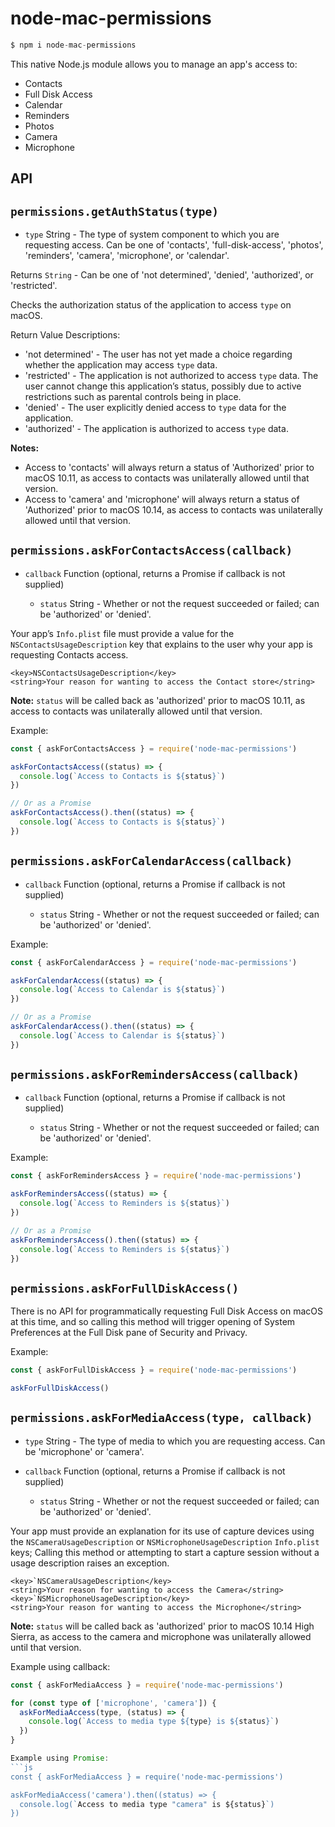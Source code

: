 # node-mac-permissions

```js
$ npm i node-mac-permissions
```

This native Node.js module allows you to manage an app's access to:

* Contacts
* Full Disk Access
* Calendar
* Reminders
* Photos
* Camera
* Microphone

## API

## `permissions.getAuthStatus(type)`

* `type` String - The type of system component to which you are requesting access. Can be one of 'contacts', 'full-disk-access', 'photos', 'reminders', 'camera', 'microphone', or 'calendar'.

Returns `String` - Can be one of 'not determined', 'denied', 'authorized', or 'restricted'.

Checks the authorization status of the application to access `type` on macOS.

Return Value Descriptions: 
* 'not determined' - The user has not yet made a choice regarding whether the application may access `type` data.
* 'restricted' - The application is not authorized to access `type` data. The user cannot change this application’s status, possibly due to active restrictions such as parental controls being in place.
* 'denied' - The user explicitly denied access to `type` data for the application.
* 'authorized' - The application is authorized to access `type` data.

**Notes:**
  * Access to 'contacts' will always return a status of 'Authorized' prior to macOS 10.11, as access to contacts was unilaterally allowed until that version.
  * Access to 'camera' and 'microphone' will always return a status of 'Authorized' prior to macOS 10.14, as access to contacts was unilaterally allowed until that version.

## `permissions.askForContactsAccess(callback)`

* `callback` Function (optional, returns a Promise<String> if callback is not supplied)
  * `status` String - Whether or not the request succeeded or failed; can be 'authorized' or 'denied'.

Your app’s `Info.plist` file must provide a value for the `NSContactsUsageDescription` key that explains to the user why your app is requesting Contacts access.

```
<key>NSContactsUsageDescription</key>
<string>Your reason for wanting to access the Contact store</string>
```

**Note:** `status` will be called back as 'authorized' prior to macOS 10.11, as access to contacts was unilaterally allowed until that version.

Example:
```js
const { askForContactsAccess } = require('node-mac-permissions')

askForContactsAccess((status) => {
  console.log(`Access to Contacts is ${status}`)
})

// Or as a Promise
askForContactsAccess().then((status) => {
  console.log(`Access to Contacts is ${status}`)
})
```

## `permissions.askForCalendarAccess(callback)`

* `callback` Function (optional, returns a Promise<String> if callback is not supplied)
  * `status` String - Whether or not the request succeeded or failed; can be 'authorized' or 'denied'.

Example:
```js
const { askForCalendarAccess } = require('node-mac-permissions')

askForCalendarAccess((status) => {
  console.log(`Access to Calendar is ${status}`)
})

// Or as a Promise
askForCalendarAccess().then((status) => {
  console.log(`Access to Calendar is ${status}`)
})
```

## `permissions.askForRemindersAccess(callback)`

* `callback` Function (optional, returns a Promise<String> if callback is not supplied)
  * `status` String - Whether or not the request succeeded or failed; can be 'authorized' or 'denied'.

Example:
```js
const { askForRemindersAccess } = require('node-mac-permissions')

askForRemindersAccess((status) => {
  console.log(`Access to Reminders is ${status}`)
})

// Or as a Promise
askForRemindersAccess().then((status) => {
  console.log(`Access to Reminders is ${status}`)
})
```

## `permissions.askForFullDiskAccess()`

There is no API for programmatically requesting Full Disk Access on macOS at this time, and so calling this method will trigger opening of System Preferences at the Full Disk pane of Security and Privacy.

Example:
```js
const { askForFullDiskAccess } = require('node-mac-permissions')

askForFullDiskAccess()
```

## `permissions.askForMediaAccess(type, callback)`

* `type` String - The type of media to which you are requesting access. Can be 'microphone' or 'camera'.

* `callback` Function (optional, returns a Promise<String> if callback is not supplied)
  * `status` String - Whether or not the request succeeded or failed; can be 'authorized' or 'denied'.

Your app must provide an explanation for its use of capture devices using the `NSCameraUsageDescription` or `NSMicrophoneUsageDescription` `Info.plist` keys; Calling this method or attempting to start a capture session without a usage description raises an exception.

```
<key>`NSCameraUsageDescription</key>
<string>Your reason for wanting to access the Camera</string>
<key>`NSMicrophoneUsageDescription</key>
<string>Your reason for wanting to access the Microphone</string>
```

**Note:** `status` will be called back as 'authorized' prior to macOS 10.14 High Sierra, as access to the camera and microphone was unilaterally allowed until that version.

Example using callback:
```js
const { askForMediaAccess } = require('node-mac-permissions')

for (const type of ['microphone', 'camera']) {
  askForMediaAccess(type, (status) => {
    console.log(`Access to media type ${type} is ${status}`)
  })
}

Example using Promise:
```js
const { askForMediaAccess } = require('node-mac-permissions')

askForMediaAccess('camera').then((status) => {
  console.log(`Access to media type "camera" is ${status}`)
})
```
